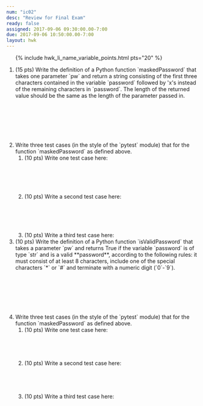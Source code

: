 ```yaml
---
num: "ic02"
desc: "Review for Final Exam"
ready: false
assigned: 2017-09-06 09:30:00.00-7:00
due: 2017-09-06 10:50:00.00-7:00
layout: hwk
---
```


<div style="display:none">https://ucsb-cs8-m17.github.io/hwk/ic02/
</div>

<ol>

{% include hwk_li_name_variable_points.html pts="20" %}


<li markdown="1" style="margin-bottom:8em"> (15 pts) Write the definition of a Python function `maskedPassword` that takes one parameter `pw` and return a string consisting of the first three characters contained in the variable `password` followed by 'x's instead of the remaining characters in `password`.  The length of the returned value should be the same as the length of the parameter passed in.
</li>

<li markdown="1" style="margin-bottom:0em"> Write three test cases (in the style of the `pytest` module) that for the function `maskedPassword` as defined above.    

<ol>
<li style="margin-bottom: 6em;">(10 pts) Write one test case here:
</li>
<li style="margin-bottom: 6em;">(10 pts) Write a second test case here:
</li>
<li style="margin-bottom: 0em;">(10 pts) Write a third test case here:
<div class="pagebreak">
</div>
</li>
</ol>

</li>


<li markdown="1" style="margin-bottom:8em"> (10 pts) Write the definition of a Python function `isValidPassword` that takes a parameter `pw` and returns True if the variable `password` is of type `str` and is a valid **password**, according to the following rules: it must consist of at least 8 characters, include one of the special characters `*` or `#` and terminate with a numeric digit (`0`-`9`).
</li>

<li markdown="1" style="margin-bottom:8em"> Write three test cases (in the style of the `pytest` module) that for the function `maskedPassword` as defined above.    

<ol>
<li style="margin-bottom: 5em;">(10 pts) Write one test case here:
</li>
<li style="margin-bottom: 5em;">(10 pts) Write a second test case here:
</li>
<li style="margin-bottom: 5em;">(10 pts) Write a third test case here:
</li>
</ol>

</li>

</ol>

